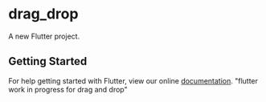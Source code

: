 # drag_drop

A new Flutter project.

## Getting Started

For help getting started with Flutter, view our online
[documentation](https://flutter.io/).
"flutter work in progress for drag and drop" 

